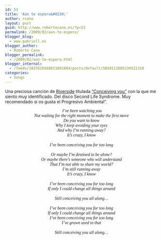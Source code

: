 ```yaml
---
id: 53
title: 'Aún te espero&#8230;'
author: rcano
layout: post
guid: http://www.robertocano.es/?p=53
permalink: /2009/02/aun-te-espero/
blogger_blog:
  - www.gabriell.es
blogger_author:
  - Roberto Cano
blogger_permalink:
  - /2009/02/aun-te-espero.html
blogger_internal:
  - /feeds/1837616560811891684/posts/default/5850111605234521310
categories:
  - Songs
---
```

Una preciosa canción de [Riverside][1] titulada <a href="http://www.youtube.com/watch?v=peDCmsJB1AA" target="_blank">&#8220;Conceiving you&#8221;</a> con la que me siento muy identificado. Del disco Second Life Syndrome. Muy recomendado si os gusta el Progresivo Ambiental&#8221;.

<div style="text-align: center;">
  <span style="font-family: Times, 'Times New Roman', serif;"><i>&nbsp;I’ve been watching you</i></span>
</div>

<div style="text-align: center;">
  <span style="font-family: Times, 'Times New Roman', serif;"><i>Not waiting for the right moment to make the first move</i></span>
</div>

<div style="text-align: center;">
  <span style="font-family: Times, 'Times New Roman', serif;"><i>Do you want to know</i></span>
</div>

<div style="text-align: center;">
  <span style="font-family: Times, 'Times New Roman', serif;"><i>Why I keep avoiding your eyes</i></span>
</div>

<div style="text-align: center;">
  <span style="font-family: Times, 'Times New Roman', serif;"><i>And why I’m running away?</i></span>
</div>

<div style="text-align: center;">
  <span style="font-family: Times, 'Times New Roman', serif;"><i>It’s crazy, I know</i></span>
</div>

<div style="text-align: center;">
  <span style="font-family: Times, 'Times New Roman', serif;"><i><br /></i></span>
</div>

<div style="text-align: center;">
  <span style="font-family: Times, 'Times New Roman', serif;"><i>I’ve been conceiving you for too long</i></span>
</div>

<div style="text-align: center;">
  <span style="font-family: Times, 'Times New Roman', serif;"><i><br /></i></span>
</div>

<div style="text-align: center;">
  <span style="font-family: Times, 'Times New Roman', serif;"><i>Or maybe I’m destined to be alone?</i></span>
</div>

<div style="text-align: center;">
  <span style="font-family: Times, 'Times New Roman', serif;"><i>Or maybe there’s someone who will understand</i></span>
</div>

<div style="text-align: center;">
  <span style="font-family: Times, 'Times New Roman', serif;"><i>That I’m not able to share my world?</i></span>
</div>

<div style="text-align: center;">
  <span style="font-family: Times, 'Times New Roman', serif;"><i>I’m still running away</i></span>
</div>

<div style="text-align: center;">
  <span style="font-family: Times, 'Times New Roman', serif;"><i>It’s crazy, I know</i></span>
</div>

<div style="text-align: center;">
  <span style="font-family: Times, 'Times New Roman', serif;"><i><br /></i></span>
</div>

<div style="text-align: center;">
  <span style="font-family: Times, 'Times New Roman', serif;"><i>I’ve been conceiving you for too long</i></span>
</div>

<div style="text-align: center;">
  <span style="font-family: Times, 'Times New Roman', serif;"><i>If only I could change all things around</i></span>
</div>

<div style="text-align: center;">
  <span style="font-family: Times, 'Times New Roman', serif;"><i><br /></i></span>
</div>

<div style="text-align: center;">
  <span style="font-family: Times, 'Times New Roman', serif;"><i>Still conceiving you all along…</i></span>
</div>

<div style="text-align: center;">
  <span style="font-family: Times, 'Times New Roman', serif;"><i><br /></i></span>
</div>

<div style="text-align: center;">
  <span style="font-family: Times, 'Times New Roman', serif;"><i>I’ve been conceiving you for too long</i></span>
</div>

<div style="text-align: center;">
  <span style="font-family: Times, 'Times New Roman', serif;"><i>If only I could change all things around</i></span>
</div>

<div style="text-align: center;">
  <span style="font-family: Times, 'Times New Roman', serif;"><i>I’ve been conceiving you for too long</i></span>
</div>

<div style="text-align: center;">
  <span style="font-family: Times, 'Times New Roman', serif;"><i>I’ve grown used to that</i></span>
</div>

<div style="text-align: center;">
  <span style="font-family: Times, 'Times New Roman', serif;"><i><br /></i></span>
</div>

<div style="text-align: center;">
  <span style="font-family: Times, 'Times New Roman', serif;"><i>Still conceiving you all along…</i></span>
</div>

 [1]: http://www.riverside.art.pl/